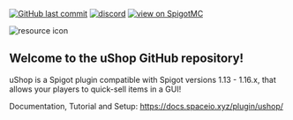 [![GitHub last commit](https://img.shields.io/github/last-commit/mastercake10/uShop.svg)](https://github.com/mastercake10/uShop/commits/master)
[![discord](https://discordapp.com/api/guilds/330725294749122561/widget.png)](https://discord.gg/3xgsPh8)
[![view on SpigotMC](https://img.shields.io/badge/view%20on-spigotmc-orange.svg)](https://www.spigotmc.org/resources/ushop-simple-sell-all-your-items.15491/)

![resource icon](https://www.spigotmc.org/data/resource_icons/15/15491.jpg?1477098303)

## Welcome to the uShop GitHub repository!
uShop is a Spigot plugin compatible with Spigot versions 1.13 - 1.16.x, that allows your players to quick-sell items in a GUI!

Documentation, Tutorial and Setup: https://docs.spaceio.xyz/plugin/ushop/

